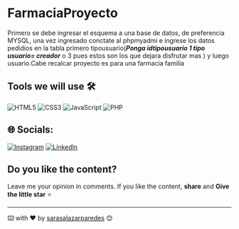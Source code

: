 


# FarmaciaProyecto
Primero se debe ingresar el esquema a una base de datos, de preferencia MYSQL, 
una vez ingresado conctate al phpmyadmi e ingrese los datos pedidios en la tabla primero tipousuario(*****Ponga idtipousuario 1 tipo usuario= creador***** o 3 pues estos son los que dejara disfrutar mas ) 
y luego usuario.Cabe recalcar proyecto es para una farmacia familia

## Tools we will use 🛠️ 
![HTML5](https://img.shields.io/badge/html5-%23E34F26.svg?style=flat&logo=html5&logoColor=white) ![CSS3](https://img.shields.io/badge/css3-%231572B6.svg?style=flat&logo=css3&logoColor=white)  ![JavaScript](https://img.shields.io/badge/javascript-%23323330.svg?style=flat&logo=javascript&logoColor=%23F7DF1E)      ![PHP](https://img.shields.io/badge/php-%23777BB4.svg?style=for-the-badge&logo=php&logoColor=white)




## 🌐 Socials:
[![Instagram](https://img.shields.io/badge/Instagram-%23E4405F.svg?logo=Instagram&logoColor=white)](https://instagram.com/sara_salazar_prd) [![LinkedIn](https://img.shields.io/badge/LinkedIn-%230077B5.svg?logo=linkedin&logoColor=white)](https://linkedin.com/in/sarao-salazar-paredes) 

## Do you like the content?

Leave me your opinion in comments.
If you like the content, **share** and **Give the little star** ⭐️

---
⌨️ with ❤️ by [sarasalazarparedes](https://github.com/sarasalazarparedes) 😊
